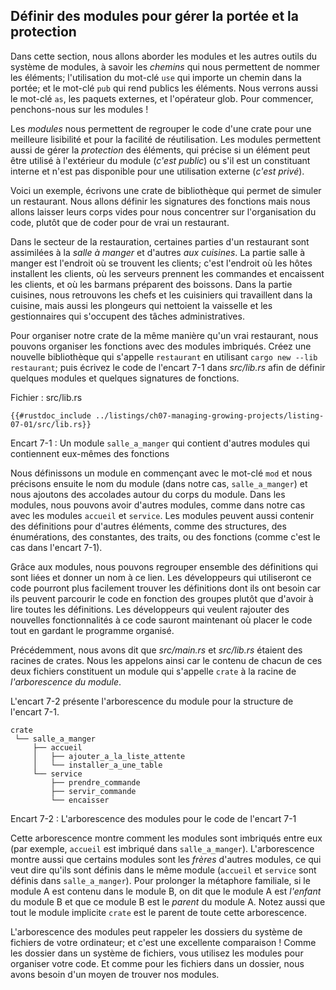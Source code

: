 <!--
## Defining Modules to Control Scope and Privacy
-->

## Définir des modules pour gérer la portée et la protection

<!--
In this section, we’ll talk about modules and other parts of the module system,
namely *paths* that allow you to name items; the `use` keyword that brings a
path into scope; and the `pub` keyword to make items public. We’ll also discuss
the `as` keyword, external packages, and the glob operator. For now, let’s
focus on modules!
-->

Dans cette section, nous allons aborder les modules et les autres outils du
système de modules, à savoir les *chemins* qui nous permettent de nommer les
éléments; l'utilisation du mot-clé `use` qui importe un chemin dans la portée;
et le mot-clé `pub` qui rend publics les éléments. Nous verrons aussi le mot-clé
`as`, les paquets externes, et l'opérateur glob. Pour commencer, penchons-nous
sur les modules !

<!--
*Modules* let us organize code within a crate into groups for readability and
easy reuse. Modules also control the *privacy* of items, which is whether an
item can be used by outside code (*public*) or is an internal implementation
detail and not available for outside use (*private*).
-->

Les *modules* nous permettent de regrouper le code d'une crate pour une
meilleure lisibilité et pour la facilité de réutilisation. Les modules
permettent aussi de gérer la *protection* des éléments, qui précise si un
élément peut être utilisé à l'extérieur du module (*c'est public*) ou s'il est
un constituant interne et n'est pas disponible pour une utilisation externe
(*c'est privé*).

<!--
As an example, let’s write a library crate that provides the functionality of a
restaurant. We’ll define the signatures of functions but leave their bodies
empty to concentrate on the organization of the code, rather than actually
implement a restaurant in code.
-->

Voici un exemple, écrivons une crate de bibliothèque qui permet de simuler un
restaurant. Nous allons définir les signatures des fonctions mais nous allons
laisser leurs corps vides pour nous concentrer sur l'organisation du code,
plutôt que de coder pour de vrai un restaurant.

<!--
In the restaurant industry, some parts of a restaurant are referred to as
*front of house* and others as *back of house*. Front of house is where
customers are; this is where hosts seat customers, servers take orders and
payment, and bartenders make drinks. Back of house is where the chefs and cooks
work in the kitchen, dishwashers clean up, and managers do administrative work.
-->

Dans le secteur de la restauration, certaines parties d'un restaurant sont
assimilées à la *salle à manger* et d'autres *aux cuisines*. La partie salle à
manger est l'endroit où se trouvent les clients; c'est l'endroit où les hôtes
installent les clients, où les serveurs prennent les commandes et encaissent les
clients, et où les barmans préparent des boissons. Dans la partie cuisines, nous
retrouvons les chefs et les cuisiniers qui travaillent dans la cuisine, mais
aussi les plongeurs qui nettoient la vaisselle et les gestionnaires qui
s'occupent des tâches administratives.

<!--
To structure our crate in the same way that a real restaurant works, we can
organize the functions into nested modules. Create a new library named
`restaurant` by running `cargo new --lib restaurant`; then put the code in
Listing 7-1 into *src/lib.rs* to define some modules and function signatures.
-->

Pour organiser notre crate de la même manière qu'un vrai restaurant, nous
pouvons organiser les fonctions avec des modules imbriqués. Créez une nouvelle
bibliothèque qui s'appelle `restaurant` en utilisant
`cargo new --lib restaurant`; puis écrivez le code de l'encart 7-1 dans
*src/lib.rs* afin de définir quelques modules et quelques signatures de
fonctions.

<!--
<span class="filename">Filename: src/lib.rs</span>
-->

<span class="filename">Fichier : src/lib.rs</span>

<!--
```rust,noplayground
{{#rustdoc_include ../listings-sources/ch07-managing-growing-projects/listing-07-01/src/lib.rs}}
```
-->

```rust,noplayground
{{#rustdoc_include ../listings/ch07-managing-growing-projects/listing-07-01/src/lib.rs}}
```

<!--
<span class="caption">Listing 7-1: A `front_of_house` module containing other
modules that then contain functions</span>
-->

<span class="caption">Encart 7-1 : Un module `salle_a_manger` qui contient
d'autres modules qui contiennent eux-mêmes des fonctions</span>

<!--
We define a module by starting with the `mod` keyword and then specify the
name of the module (in this case, `front_of_house`) and place curly brackets
around the body of the module. Inside modules, we can have other modules, as in
this case with the modules `hosting` and `serving`. Modules can also hold
definitions for other items, such as structs, enums, constants, traits, or—as
in Listing 7-1—functions.
-->

Nous définissons un module en commençant avec le mot-clé `mod` et nous précisons
ensuite le nom du module (dans notre cas, `salle_a_manger`) et nous ajoutons des
accolades autour du corps du module. Dans les modules, nous pouvons avoir
d'autres modules, comme dans notre cas avec les modules `accueil` et `service`.
Les modules peuvent aussi contenir des définitions pour d'autres éléments, comme
des structures, des énumérations, des constantes, des traits, ou des fonctions
(comme c'est le cas dans l'encart 7-1).

<!--
By using modules, we can group related definitions together and name why
they’re related. Programmers using this code would have an easier time finding
the definitions they wanted to use because they could navigate the code based
on the groups rather than having to read through all the definitions.
Programmers adding new functionality to this code would know where to place the
code to keep the program organized.
-->

Grâce aux modules, nous pouvons regrouper ensemble des définitions qui sont
liées et donner un nom à ce lien. Les développeurs qui utiliseront ce code
pourront plus facilement trouver les définitions dont ils ont besoin car ils
peuvent parcourir le code en fonction des groupes plutôt que d'avoir à lire
toutes les définitions. Les développeurs qui veulent rajouter des nouvelles
fonctionnalités à ce code sauront maintenant où placer le code tout en gardant
le programme organisé.

<!--
Earlier, we mentioned that *src/main.rs* and *src/lib.rs* are called crate
roots. The reason for their name is that the contents of either of these two
files form a module named `crate` at the root of the crate’s module structure,
known as the *module tree*.
-->

Précédemment, nous avons dit que *src/main.rs* et *src/lib.rs* étaient des
racines de crates. Nous les appelons ainsi car le contenu de chacun de ces
deux fichiers constituent un module qui s'appelle `crate` à la racine de
*l'arborescence du module*.

<!--
Listing 7-2 shows the module tree for the structure in Listing 7-1.
-->

L'encart 7-2 présente l'arborescence du module pour la structure de
l'encart 7-1.

<!--
```text
crate
 └── front_of_house
     ├── hosting
     │   ├── add_to_waitlist
     │   └── seat_at_table
     └── serving
         ├── take_order
         ├── serve_order
         └── take_payment
```
-->

```text
crate
 └── salle_a_manger
     ├── accueil
     │   ├── ajouter_a_la_liste_attente
     │   └── installer_a_une_table
     └── service
         ├── prendre_commande
         ├── servir_commande
         └── encaisser
```

<!--
<span class="caption">Listing 7-2: The module tree for the code in Listing
7-1</span>
-->

<span class="caption">Encart 7-2 : L'arborescence des modules pour le code de
l'encart 7-1</span>

<!--
This tree shows how some of the modules nest inside one another (for example,
`hosting` nests inside `front_of_house`). The tree also shows that some modules
are *siblings* to each other, meaning they’re defined in the same module
(`hosting` and `serving` are defined within `front_of_house`). To continue the
family metaphor, if module A is contained inside module B, we say that module A
is the *child* of module B and that module B is the *parent* of module A.
Notice that the entire module tree is rooted under the implicit module named
`crate`.
-->

Cette arborescence montre comment les modules sont imbriqués entre eux (par
exemple, `accueil` est imbriqué dans `salle_a_manger`). L'arborescence montre
aussi que certains modules sont les *frères* d'autres modules, ce qui veut dire
qu'ils sont définis dans le même module (`accueil` et `service` sont définis
dans `salle_a_manger`). Pour prolonger la métaphore familiale, si le module A
est contenu dans le module B, on dit que le module A est *l'enfant* du module B
et que ce module B est le *parent* du module A. Notez aussi que tout le module
implicite `crate` est le parent de toute cette arborescence.

<!--
The module tree might remind you of the filesystem’s directory tree on your
computer; this is a very apt comparison! Just like directories in a filesystem,
you use modules to organize your code. And just like files in a directory, we
need a way to find our modules.
-->

L'arborescence des modules peut rappeler les dossiers du système de fichiers de
votre ordinateur; et c'est une excellente comparaison ! Comme les dossier dans
un système de fichiers, vous utilisez les modules pour organiser votre code. Et
comme pour les fichiers dans un dossier, nous avons besoin d'un moyen de trouver
nos modules.

